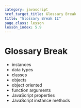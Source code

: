 ```yaml
---
category: javascript
href_target_title: Glossary Break
title: "Glossary Break II"
page_class: lesson
lesson_index: 5.9
---
```


# Glossary Break

* instances
* data types
* classes
* objects
* object oriented
* function arguments
* JavaScript properties
* JavaScript instance methods
